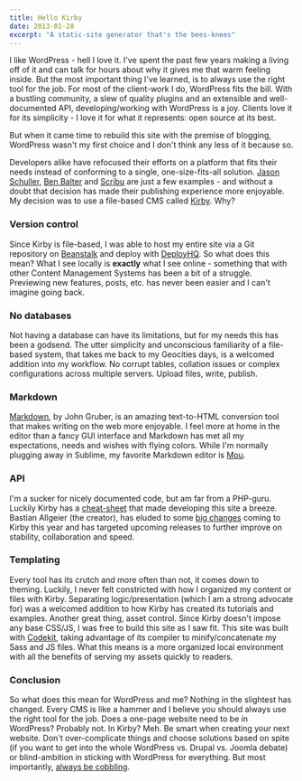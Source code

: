 ```yaml
---
title: Hello Kirby
date: 2013-01-28
excerpt: "A static-site generator that's the bees-knees"
---
```


I like WordPress - hell I love it. I've spent the past few years making a living off of it and can talk for hours about why it gives me that warm feeling inside. But the most important thing I've learned, is to always use the right tool for the job. For most of the client-work I do, WordPress fits the bill. With a bustling community, a slew of quality plugins and an extensible and well-documented API, developing/working with WordPress is a joy. Clients love it for its simplicity - I love it for what it represents: open source at its best.

But when it came time to rebuild this site with the premise of blogging, WordPress wasn't my first choice and I don't think any less of it because so.

Developers alike have refocused their efforts on a platform that fits their needs instead of conforming to a single, one-size-fits-all solution. [Jason Schuller](http://jason.sc/life-beyond-wordpress/), [Ben Balter](http://ben.balter.com/2012/10/01/welcome-to-the-post-cms-world/) and [Scribu](http://scribu.net/blog/switched-to-jekyll.html) are just a few examples - and without a doubt that decision has made their publishing experience more enjoyable. My decision was to use a file-based CMS called [Kirby](http://getkirby.com/). Why?

### Version control

Since Kirby is file-based, I was able to host my entire site via a Git repository on [Beanstalk](http://bnst.lk/Uw3GHO) and deploy with [DeployHQ](http://deployhq.com). So what does this mean? What I see locally is **exactly** what I see online - something that with other Content Management Systems has been a bit of a struggle. Previewing new features, posts, etc. has never been easier and I can't imagine going back.

### No databases

Not having a database can have its limitations, but for my needs this has been a godsend. The utter simplicity and unconscious familiarity of a file-based system, that takes me back to my Geocities days, is a welcomed addition into my workflow. No corrupt tables, collation issues or complex configurations across multiple servers. Upload files, write, publish.

### Markdown

[Markdown](http://daringfireball.net/projects/markdown/), by John Gruber, is an amazing text-to-HTML conversion tool that makes writing on the web more enjoyable. I feel more at home in the editor than a fancy GUI interface and Markdown has met all my expectations, needs and wishes with flying colors. While I'm normally plugging away in Sublime, my favorite Markdown editor is [Mou](http://mouapp.com/).

### API

I'm a sucker for nicely documented code, but am far from a PHP-guru. Luckily Kirby has a [cheat-sheet](http://cl.ly/GXBe) that made developing this site a breeze. Bastian Allgeier (the creator), has eluded to some [big changes](http://getkirby.com/blog/kirbys-first-birthday) coming to Kirby this year and has targeted upcoming releases to further improve on stability, collaboration and speed.

### Templating

Every tool has its crutch and more often than not, it comes down to theming. Luckily, I never felt constricted with how I organized my content or files with Kirby. Separating logic/presentation (which I am a strong advocate for) was a welcomed addition to how Kirby has created its tutorials and examples. Another great thing, asset control. Since Kirby doesn't impose any base CSS/JS, I was free to build this site as I saw fit. This site was built with [Codekit](http://incident57.com/codekit/), taking advantage of its compiler to minify/concatenate my Sass and JS files. What this means is a more organized local environment with all the benefits of serving my assets quickly to readers.

### Conclusion

So what does this mean for WordPress and me? Nothing in the slightest has changed. Every CMS is like a hammer and I believe you should always use the right tool for the job. Does a one-page website need to be in WordPress? Probably not. In Kirby? Meh. Be smart when creating your next website. Don't over-complicate things and choose solutions based on spite (if you want to get into the whole WordPress vs. Drupal vs. Joomla debate) or blind-ambition in sticking with WordPress for everything. But most importantly, [always be cobbling](http://www.hulu.com/watch/3362).

